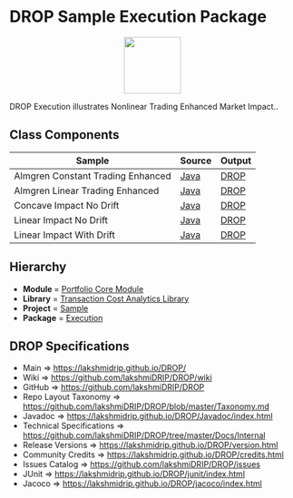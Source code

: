 # DROP Sample Execution Package

<p align="center"><img src="https://github.com/lakshmiDRIP/DROP/blob/master/DRIP_Logo.gif?raw=true" width="100"></p>

DROP Execution illustrates Nonlinear Trading Enhanced Market Impact..


## Class Components

 |               Sample              | Source | Output |
 |-----------------------------------|--------|--------|
 | Almgren Constant Trading Enhanced | [Java](https://github.com/lakshmiDRIP/DROP/tree/master/src/main/java/org/drip/sample/execution/AlmgrenConstantTradingEnhanced.java) | [DROP](https://github.com/lakshmiDRIP/DROP/blob/master/drop/org/drip/sample/execution/AlmgrenConstantTradingEnhanced.drop) |
 | Almgren Linear Trading Enhanced   | [Java](https://github.com/lakshmiDRIP/DROP/tree/master/src/main/java/org/drip/sample/execution/AlmgrenLinearTradingEnhanced.java) | [DROP](https://github.com/lakshmiDRIP/DROP/blob/master/drop/org/drip/sample/execution/AlmgrenLinearTradingEnhanced.drop) |
 | Concave Impact No Drift           | [Java](https://github.com/lakshmiDRIP/DROP/tree/master/src/main/java/org/drip/sample/execution/ConcaveImpactNoDrift.java) | [DROP](https://github.com/lakshmiDRIP/DROP/blob/master/drop/org/drip/sample/execution/ConcaveImpactNoDrift.drop) |
 | Linear Impact No Drift            | [Java](https://github.com/lakshmiDRIP/DROP/tree/master/src/main/java/org/drip/sample/execution/LinearImpactNoDrift.java) | [DROP](https://github.com/lakshmiDRIP/DROP/blob/master/drop/org/drip/sample/execution/LinearImpactNoDrift.drop) |
 | Linear Impact With Drift            | [Java](https://github.com/lakshmiDRIP/DROP/tree/master/src/main/java/org/drip/sample/execution/LinearImpactWithDrift.java) | [DROP](https://github.com/lakshmiDRIP/DROP/blob/master/drop/org/drip/sample/execution/LinearImpactWithDrift.drop) |


## Hierarchy

 <ul>
	<li><b>Module </b> = <a href = "https://github.com/lakshmiDRIP/DROP/tree/master/PortfolioCore.md">Portfolio Core Module</a></li>
	<li><b>Library</b> = <a href = "https://github.com/lakshmiDRIP/DROP/tree/master/TransactionCostAnalyticsLibrary.md">Transaction Cost Analytics Library</a></li>
	<li><b>Project</b> = <a href = "https://github.com/lakshmiDRIP/DROP/tree/master/src/main/java/org/drip/sample/README.md">Sample</a></li>
	<li><b>Package</b> = <a href = "https://github.com/lakshmiDRIP/DROP/tree/master/src/main/java/org/drip/sample/execution/README.md">Execution</a></li>
 </ul>


## DROP Specifications

 * Main                     => https://lakshmidrip.github.io/DROP/
 * Wiki                     => https://github.com/lakshmiDRIP/DROP/wiki
 * GitHub                   => https://github.com/lakshmiDRIP/DROP
 * Repo Layout Taxonomy     => https://github.com/lakshmiDRIP/DROP/blob/master/Taxonomy.md
 * Javadoc                  => https://lakshmidrip.github.io/DROP/Javadoc/index.html
 * Technical Specifications => https://github.com/lakshmiDRIP/DROP/tree/master/Docs/Internal
 * Release Versions         => https://lakshmidrip.github.io/DROP/version.html
 * Community Credits        => https://lakshmidrip.github.io/DROP/credits.html
 * Issues Catalog           => https://github.com/lakshmiDRIP/DROP/issues
 * JUnit                    => https://lakshmidrip.github.io/DROP/junit/index.html
 * Jacoco                   => https://lakshmidrip.github.io/DROP/jacoco/index.html
